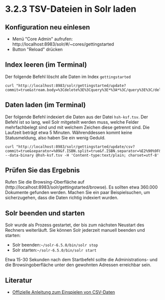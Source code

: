 # 3.2.3 TSV-Dateien in Solr laden

## Konfiguration neu einlesen

* Menü "Core Admin" aufrufen: http://localhost:8983/solr/#/~cores/gettingstarted
* Button "Reload" drücken

## Index leeren (im Terminal)

Der folgende Befehl löscht alle Daten im Index ```gettingstarted```

```
curl "http://localhost:8983/solr/gettingstarted/update?commit=true&stream.body=%3Cdelete%3E%3Cquery%3E*%3A*%3C/query%3E%3C/delete%3E"
```

## Daten laden (im Terminal)

Der folgende Befehl indexiert die Daten aus der Datei ```hsh-ksf.tsv```. Der Befehl ist so lang, weil Solr mitgeteilt werden muss, welche Felder mehrfachbelegt sind und mit welchem Zeichen diese getrennt sind. Die Laufzeit beträgt etwa 5 Minuten. Währenddessen kommt keine Statusmeldung, also haben Sie ein wenig Geduld.

```
curl "http://localhost:8983/solr/gettingstarted/update/csv?commit=true&separator=%09&f.ISBN.split=true&f.ISBN.separator=%E2%90%9F&f.ISSN.split=true&f.ISSN.separator=%E2%90%9F&f.Sprache.split=true&f.Sprache.separator=%E2%90%9F&f.LCC.split=true&f.LCC.separator=%E2%90%9F&f.DDC.split=true&f.DDC.separator=%E2%90%9F&f.Urheber.split=true&f.Urheber.separator=%E2%90%9F&f.Ort.split=true&f.Ort.separator=%E2%90%9F&f.Verlag.split=true&f.Verlag.separator=%E2%90%9F&f.Datum.split=true&f.Datum.separator=%E2%90%9F&f.Beschreibung.split=true&f.Beschreibung.separator=%E2%90%9F&f.Schlagwoerter.split=true&f.Schlagwoerter.separator=%E2%90%9F&f.Beitragende.split=true&f.Beitragende.separator=%E2%90%9F&f.Reihe.split=true&f.Reihe.separator=%E2%90%9F&f.Vorgaenger.split=true&f.Vorgaenger.separator=%E2%90%9F&f.Nachfolger.split=true&f.Nachfolger.separator=%E2%90%9F&f.Link.split=true&f.Link.separator=%E2%90%9F&f.Titel.split=true&f.Titel.separator=%E2%90%9F" --data-binary @hsh-ksf.tsv -H 'Content-type:text/plain; charset=utf-8'
```

## Prüfen Sie das Ergebnis

Rufen Sie die Browsing-Oberfläche auf (http://localhost:8983/solr/gettingstarted/browse). Es sollten etwa 360.000 Dokumente gefunden werden. Machen Sie ein paar Beispielsuchen, um sicherzugehen, dass die Daten richtig indexiert wurden.

## Solr beenden und starten

Solr wurde als Prozess gestartet, der bis zum nächsten Neustart des Rechners weiterläuft. Sie können Solr jederzeit manuell beenden und starten:

* Solr beenden:```~/solr-6.5.0/bin/solr stop```
* Solr starten:```~/solr-6.5.0/bin/solr start```

Etwa 15-30 Sekunden nach dem Startbefehl sollte die Administrations- und die Browsingoberfläche unter den gewohnten Adressen erreichbar sein.

## Literatur

* [Offizielle Anleitung zum Einspielen von CSV-Daten](https://wiki.apache.org/solr/UpdateCSV#Updating_a_Solr_Index_with_CSV)
